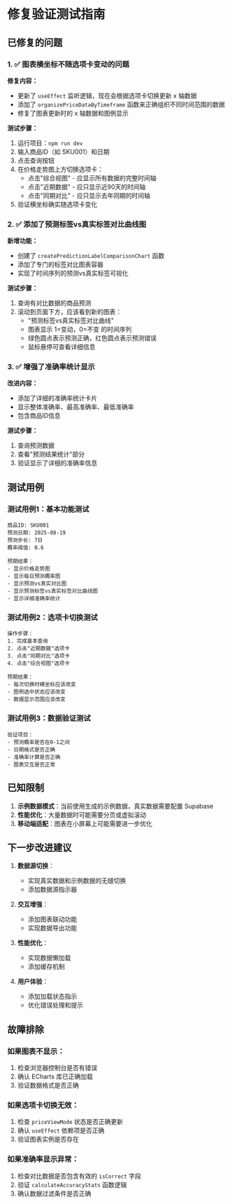 # 修复验证测试指南

## 已修复的问题

### 1. ✅ 图表横坐标不随选项卡变动的问题
**修复内容：**
- 更新了 `useEffect` 监听逻辑，现在会根据选项卡切换更新 x 轴数据
- 添加了 `organizePriceDataByTimeframe` 函数来正确组织不同时间范围的数据
- 修复了图表更新时的 x 轴数据和图例显示

**测试步骤：**
1. 运行项目：`npm run dev`
2. 输入商品ID（如 SKU001）和日期
3. 点击查询按钮
4. 在价格走势图上方切换选项卡：
   - 点击"综合视图" - 应显示所有数据的完整时间轴
   - 点击"近期数据" - 应只显示近90天的时间轴
   - 点击"同期对比" - 应只显示去年同期的时间轴
5. 验证横坐标确实随选项卡变化

### 2. ✅ 添加了预测标签vs真实标签对比曲线图
**新增功能：**
- 创建了 `createPredictionLabelComparisonChart` 函数
- 添加了专门的标签对比图表容器
- 实现了时间序列的预测vs真实标签可视化

**测试步骤：**
1. 查询有对比数据的商品预测
2. 滚动到页面下方，应该看到新的图表：
   - "预测标签vs真实标签对比曲线"
   - 图表显示 1=变动，0=不变 的时间序列
   - 绿色圆点表示预测正确，红色圆点表示预测错误
   - 鼠标悬停可查看详细信息

### 3. ✅ 增强了准确率统计显示
**改进内容：**
- 添加了详细的准确率统计卡片
- 显示整体准确率、最高准确率、最低准确率
- 包含商品ID信息

**测试步骤：**
1. 查询预测数据
2. 查看"预测结果统计"部分
3. 验证显示了详细的准确率信息

## 测试用例

### 测试用例1：基本功能测试
```
商品ID: SKU001
预测日期: 2025-08-19
预测步长: 7日
概率阈值: 0.6

预期结果：
- 显示价格走势图
- 显示每日预测概率图
- 显示预测vs真实对比图
- 显示预测标签vs真实标签对比曲线图
- 显示详细准确率统计
```

### 测试用例2：选项卡切换测试
```
操作步骤：
1. 完成基本查询
2. 点击"近期数据"选项卡
3. 点击"同期对比"选项卡
4. 点击"综合视图"选项卡

预期结果：
- 每次切换时横坐标应该改变
- 图例选中状态应该改变
- 数据显示范围应该改变
```

### 测试用例3：数据验证测试
```
验证项目：
- 预测概率是否在0-1之间
- 日期格式是否正确
- 准确率计算是否正确
- 图表交互是否正常
```

## 已知限制

1. **示例数据模式**：当前使用生成的示例数据，真实数据需要配置 Supabase
2. **性能优化**：大量数据时可能需要分页或虚拟滚动
3. **移动端适配**：图表在小屏幕上可能需要进一步优化

## 下一步改进建议

1. **数据源切换**：
   - 实现真实数据和示例数据的无缝切换
   - 添加数据源指示器

2. **交互增强**：
   - 添加图表联动功能
   - 实现数据导出功能

3. **性能优化**：
   - 实现数据懒加载
   - 添加缓存机制

4. **用户体验**：
   - 添加加载状态指示
   - 优化错误处理和提示

## 故障排除

### 如果图表不显示：
1. 检查浏览器控制台是否有错误
2. 确认 ECharts 库已正确加载
3. 验证数据格式是否正确

### 如果选项卡切换无效：
1. 检查 `priceViewMode` 状态是否正确更新
2. 确认 `useEffect` 依赖项是否正确
3. 验证图表实例是否存在

### 如果准确率显示异常：
1. 检查对比数据是否包含有效的 `isCorrect` 字段
2. 验证 `calculateAccuracyStats` 函数逻辑
3. 确认数据过滤条件是否正确